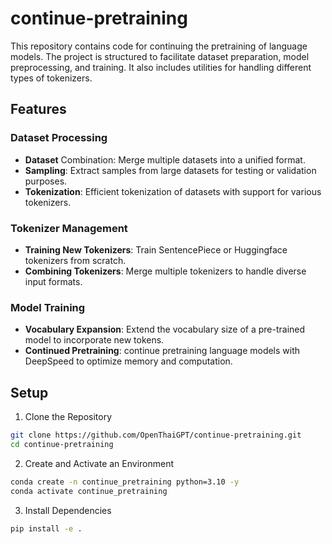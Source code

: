 # continue-pretraining

This repository contains code for continuing the pretraining of language models. The project is structured to facilitate dataset preparation, model preprocessing, and training. It also includes utilities for handling different types of tokenizers.

## Features
### Dataset Processing
- **Dataset** Combination: Merge multiple datasets into a unified format.
- **Sampling**: Extract samples from large datasets for testing or validation purposes.
- **Tokenization**: Efficient tokenization of datasets with support for various tokenizers.

### Tokenizer Management
- **Training New Tokenizers**: Train SentencePiece or Huggingface tokenizers from scratch.
- **Combining Tokenizers**: Merge multiple tokenizers to handle diverse input formats.

### Model Training
- **Vocabulary Expansion**: Extend the vocabulary size of a pre-trained model to incorporate new tokens.
- **Continued Pretraining**: continue pretraining language models with DeepSpeed to optimize memory and computation.

## Setup
1. Clone the Repository
```bash
git clone https://github.com/OpenThaiGPT/continue-pretraining.git
cd continue-pretraining
```
2. Create and Activate an Environment

```bash
conda create -n continue_pretraining python=3.10 -y
conda activate continue_pretraining
```

3. Install Dependencies
```bash
pip install -e .
```
